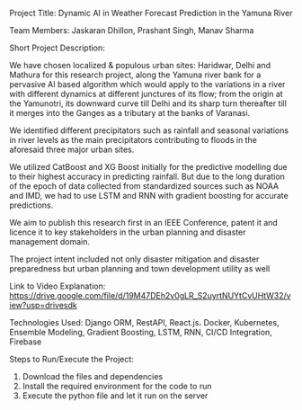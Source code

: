 Project Title: Dynamic AI in Weather Forecast Prediction in the Yamuna River 


Team Members: Jaskaran Dhillon, Prashant Singh, Manav Sharma 



Short Project Description: 

We have chosen localized & populous urban sites: Haridwar, Delhi and Mathura for this research project, along the Yamuna river bank for a pervasive AI based algorithm which would apply to the variations in a river with different dynamics at different junctures of its flow; from the origin at the Yamunotri, its downward curve till Delhi and its sharp turn thereafter till it merges into the Ganges as a tributary at the banks of Varanasi. 

We identified different precipitators such as rainfall and seasonal variations in river levels as the main precipitators contributing to floods in the aforesaid three major urban sites. 

We utilized CatBoost and XG Boost initially for the predictive modelling due to their highest accuracy in predicting rainfall. But due to the long duration of the epoch of data collected from standardized sources such as NOAA and IMD, we had to use LSTM and RNN with gradient boosting for accurate predictions. 

We aim to publish this research first in an IEEE Conference, patent it and licence it to key stakeholders in the urban planning and disaster management domain.

The project intent included not only disaster mitigation and disaster preparedness but urban planning and town development utility as well


Link to Video Explanation: https://drive.google.com/file/d/19M47DEh2v0gLR_S2uyrtNUYtCvUHtW32/view?usp=drivesdk


Technologies Used: Django ORM, RestAPI, React.js، Docker, Kubernetes, Ensemble Modeling, Gradient Boosting, LSTM, RNN, CI/CD Integration, Firebase



Steps to Run/Execute the Project:
1. Download the files and dependencies
2. Install the required environment for the code to run
3. Execute the python file and let it run on the server
